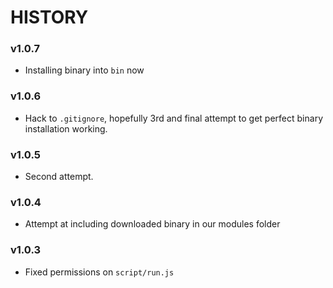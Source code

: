 # HISTORY

### v1.0.7

- Installing binary into `bin` now

### v1.0.6

- Hack to `.gitignore`, hopefully 3rd and final attempt to get perfect binary installation working.

### v1.0.5

- Second attempt.

### v1.0.4

- Attempt at including downloaded binary in our modules folder

### v1.0.3

- Fixed permissions on `script/run.js`
